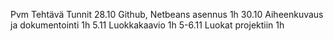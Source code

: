 Pvm	Tehtävä					Tunnit
28.10	Github, Netbeans asennus		1h
30.10	Aiheenkuvaus ja dokumentointi		1h
5.11	Luokkakaavio				1h
5-6.11	Luokat projektiin			1h

